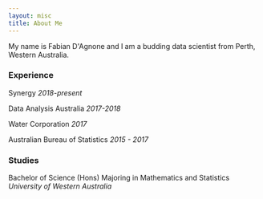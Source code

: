 ```yaml
---
layout: misc
title: About Me
---
```


My name is Fabian D'Agnone and I am a budding data scientist from Perth, Western Australia.


### Experience

Synergy
*2018-present*

Data Analysis Australia
*2017-2018*

Water Corporation
*2017*

Australian Bureau of Statistics
*2015 - 2017*

### Studies
Bachelor of Science (Hons) Majoring in Mathematics and Statistics
*University of Western Australia*
